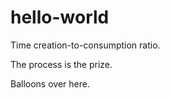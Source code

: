 # hello-world

Time creation-to-consumption ratio. 

The process is the prize. 

Balloons over here.
